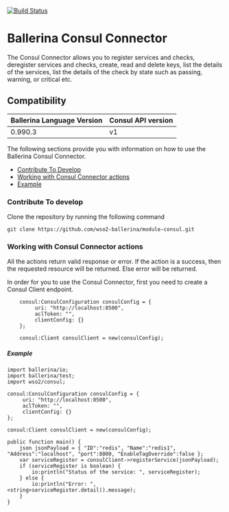 [![Build Status](https://travis-ci.org/wso2-ballerina/module-consul.svg?branch=master)](https://travis-ci.org/wso2-ballerina/module-consul)

# Ballerina Consul Connector

The Consul Connector allows you to register services and checks, deregister services and checks, create, read and 
delete keys, list the details of 
the services, list the details of the check by state such as passing, warning, or critical etc.

## Compatibility
| Ballerina Language Version | Consul API version  |
| -------------------------- | ------------------- |
|  0.990.3                   | v1                  |


The following sections provide you with information on how to use the Ballerina Consul Connector.

- [Contribute To Develop](#contribute-to-develop)
- [Working with Consul Connector actions](#working-with-consul-connector-actions)
- [Example](#example)

### Contribute To develop

Clone the repository by running the following command 
```ballerina
git clone https://github.com/wso2-ballerina/module-consul.git
```

### Working with Consul Connector actions

All the actions return valid response or error. If the action is a success, then the requested resource will 
be returned. Else error will be returned.

In order for you to use the Consul Connector, first you need to create a Consul Client endpoint.

```ballerina
    consul:ConsulConfiguration consulConfig = {
         uri: "http://localhost:8500",
         aclToken: "",
         clientConfig: {}
    };
    
    consul:Client consulClient = new(consulConfig);
```

##### Example

```ballerina
import ballerina/io;
import ballerina/test;
import wso2/consul;

consul:ConsulConfiguration consulConfig = {
     uri: "http://localhost:8500",
     aclToken: "",
     clientConfig: {}
};

consul:Client consulClient = new(consulConfig);
    
public function main() {
    json jsonPayload = { "ID":"redis", "Name":"redis1", "Address":"localhost", "port":8000, "EnableTagOverride":false };
    var serviceRegister = consulClient->registerService(jsonPayload);
    if (serviceRegister is boolean) {
        io:println("Status of the service: ", serviceRegister);
    } else {
        io:println("Error: ", <string>serviceRegister.detail().message);
    }
}
```
